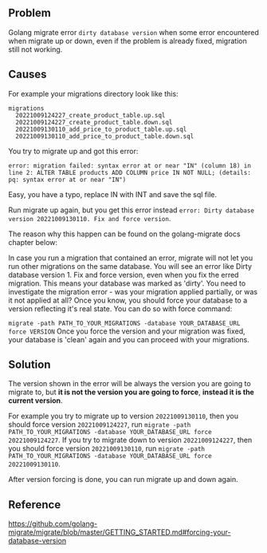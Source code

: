 ## Problem

Golang migrate error `dirty database version` when some error encountered when migrate up or down, even if the problem is already fixed, migration still not working.

## Causes

For example your migrations directory look like this:

```
migrations
  20221009124227_create_product_table.up.sql
  20221009124227_create_product_table.down.sql
  20221009130110_add_price_to_product_table.up.sql
  20221009130110_add_price_to_product_table.down.sql
```

You try to migrate up and got this error:

`error: migration failed: syntax error at or near "IN" (column 18) in line 2: ALTER TABLE products ADD COLUMN price IN NOT NULL; (details: pq: syntax error at or near "IN")`

Easy, you have a typo, replace IN with INT and save the sql file.

Run migrate up again, but you get this error instead `error: Dirty database version 20221009130110. Fix and force version`.

The reason why this happen can be found on the golang-migrate docs chapter below:

In case you run a migration that contained an error, migrate will not let you run other migrations on the same database. You will see an error like Dirty database version 1. Fix and force version, even when you fix the erred migration. This means your database was marked as 'dirty'. You need to investigate the migration error - was your migration applied partially, or was it not applied at all? Once you know, you should force your database to a version reflecting it's real state. You can do so with force command:

`migrate -path PATH_TO_YOUR_MIGRATIONS -database YOUR_DATABASE_URL force VERSION`
Once you force the version and your migration was fixed, your database is 'clean' again and you can proceed with your migrations.

## Solution

The version shown in the error will be always the version you are going to migrate to,
but **it is not the version you are going to force**, **instead it is the current version**.

For example you try to migrate up to version `20221009130110`, then you should force version `20221009124227`, run `migrate -path PATH_TO_YOUR_MIGRATIONS -database YOUR_DATABASE_URL force 20221009124227`.
If you try to migrate down to version `20221009124227`, then you should force version `20221009130110`, run `migrate -path PATH_TO_YOUR_MIGRATIONS -database YOUR_DATABASE_URL force 20221009130110`.

After version forcing is done, you can run migrate up and down again.

## Reference

https://github.com/golang-migrate/migrate/blob/master/GETTING_STARTED.md#forcing-your-database-version
